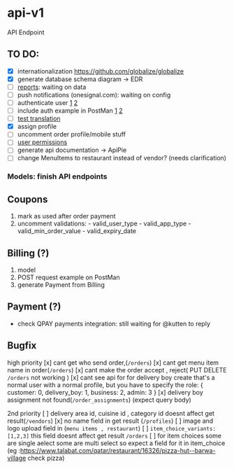 # api-v1
API Endpoint

## TO DO:

- [x] internationalization https://github.com/globalize/globalize
- [x] generate database schema diagram -> EDR
- [ ] [reports](https://docs.google.com/spreadsheets/d/1gYEBMPYlCPyYfM2uzXgJu-FGGWubGfIX2su69CWoaVQ/edit#gid=1962083908): waiting on data
- [ ] push notifications (onesignal.com): waiting on config
- [ ] authenticate user [1](https://github.com/lynndylanhurley/devise_token_auth/issues/75) [2](https://github.com/lynndylanhurley/devise_token_auth#controller-methods)
- [ ] include auth example in PostMan [1](https://www.getpostman.com/docs/postman/sending_api_requests/authorization) [2](https://medium.com/devtechtipstricks/build-a-simple-rails-api-server-auth0-jwt-authentication-react-from-scratch-in-30-minutes-or-257cbb2a939a)
- [ ] [test translation](https://docs.google.com/spreadsheets/d/1oN2NLgIkyCg-ktx8lAUaIVCPz12uwEeNTABuSeEQdhc/edit#gid=993493138)
- [x] assign profile
- [ ] uncomment order profile/mobile stuff
- [ ] [user permissions](https://github.com/ryanb/cancan/wiki/Defining-Abilities)
- [ ] generate api documentation -> ApiPie
- [ ] change MenuItems to restaurant instead of vendor? (needs clarification)

### Models: finish API endpoints

##  Coupons

  1. mark as used after order payment
  2. uncomment validations:
    - valid_user_type
    - valid_app_type
    - valid_min_order_value
    - valid_expiry_date

##  Billing (?)
  1. model
  2. POST request example on PostMan
  3. generate Payment from Billing

##  Payment (?)
  - check QPAY payments integration: still waiting for @kutten to reply

## Bugfix

high priority
[x] cant get who send order,(`/orders`)
[x] cant get menu item name in order(`/orders`)
[x] cant make the order accept , reject( PUT DELETE `/orders` not working )
[x] cant see api for for delivery boy create
that's a normal user with a normal profile, but you have to specify the role: { customer: 0, delivery_boy: 1, business: 2, admin: 3 }
[x] delivery boy assignment not found(`/order_assignments`) (expect query body)
  

2nd priority
[ ] delivery area id, cuisine id , category id doesnt affect get result(`/vendors`)
[x] no name field in get result (`/profiles`)
[ ] image and logo upload field in (`menu items , restaurant`)
[ ] `item_choice_variants:[1,2,3]` this field doesnt affect get result `/orders`
[ ] for item choices some are single aelect some are multi select so expect a field for it in item_choice (eg :https://www.talabat.com/qatar/restaurant/16326/pizza-hut--barwa-village check pizza)
